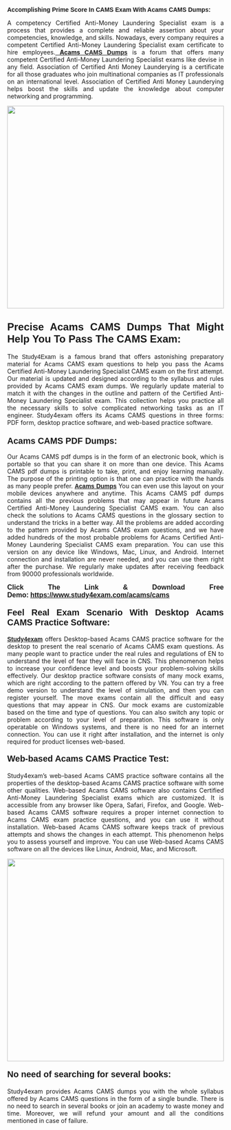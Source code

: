 <span style="font-family:Lucida Sans Unicode,Lucida Grande,sans-serif;"><strong>Accomplishing Prime Score In CAMS Exam With Acams CAMS Dumps:</strong></span></h1>

<p style="text-align: justify;">A competency Certified Anti-Money Laundering Specialist exam is a process that provides a complete and reliable assertion about your competencies, knowledge, and skills. Nowadays, every company requires a competent Certified Anti-Money Laundering Specialist exam certificate to hire employees.<a href="https://www.study4exam.com/acams/cams-valid-dumps"><strong> Acams <span style="font-family:Verdana,Geneva,sans-serif;">CAMS Dumps</span></strong></a> is a forum that offers many competent Certified Anti-Money Laundering Specialist exams like devise in any field. Association of Certified Anti Money Launderying is a certificate for all those graduates who join multinational companies as IT professionals on an international level. Association of Certified Anti Money Launderying helps boost the skills and update the knowledge about computer networking and programming.</p>

<p style="text-align: justify;"><a href="https://www.study4exam.com/acams/cams"><img alt="" src="https://lh3.googleusercontent.com/pw/AL9nZEVlv7Ske_7_4HBAyUdTuN-7WvZcN6USfD6boPasgRTsSOgYJDiupUICTUV6X1uu6AGge2hWciDKxhKOVo3NFQUTTQUskCQl05KIpPWzKoMrqE_mCRGOXTps-Wcp07HSL0DIbWWBcBIFUI3Ea8n_KHg=w1659-h933-no" style="width: 100%; height: 470px;" /></a></p>

<h2 style="text-align: justify;"><span style="font-family:Lucida Sans Unicode,Lucida Grande,sans-serif;"><strong><span style="font-size:24px;">Precise Acams CAMS Dumps That Might Help You To Pass The CAMS Exam:</span></strong></span></h2>

<p style="text-align: justify;">The <span style="font-family:Lucida Sans Unicode,Lucida Grande,sans-serif;">Study4Exam</span> is a famous brand that offers astonishing preparatory material for Acams CAMS exam questions to help you pass the Acams Certified Anti-Money Laundering Specialist CAMS exam on the first attempt. Our material is updated and designed according to the syllabus and rules provided by Acams CAMS exam dumps. We regularly update material to match it with the changes in the outline and pattern of the Certified Anti-Money Laundering Specialist exam. This collection helps you practice all the necessary skills to solve complicated networking tasks as an IT engineer. Study4exam offers its Acams CAMS questions in three forms: PDF form, desktop practice software, and web-based practice software. </p>

<h3 style="text-align: justify;"><strong><span style="font-size:20px;"><span style="font-family:Lucida Sans Unicode,Lucida Grande,sans-serif;">Acams CAMS PDF Dumps:</span></span></strong></h3>

<p style="text-align: justify;">Our Acams CAMS pdf dumps is in the form of an electronic book, which is portable so that you can share it on more than one device. This Acams CAMS pdf dumps is printable to take, print, and enjoy learning manually. The purpose of the printing option is that one can practice with the hands as many people prefer. <a href="https://www.study4exam.com/acams-exams"><span style="font-family:Lucida Sans Unicode,Lucida Grande,sans-serif;"><strong>Acams Dumps</strong></span></a> You can even use this layout on your mobile devices anywhere and anytime. This Acams CAMS pdf dumps contains all the previous problems that may appear in future Acams Certified Anti-Money Laundering Specialist CAMS exam. You can also check the solutions to Acams CAMS questions in the glossary section to understand the tricks in a better way. All the problems are added according to the pattern provided by Acams CAMS exam questions, and we have added hundreds of the most probable problems for Acams Certified Anti-Money Laundering Specialist CAMS exam preparation. You can use this version on any device like Windows, Mac, Linux, and Android. Internet connection and installation are never needed, and you can use them right after the purchase. We regularly make updates after receiving feedback from 90000 professionals worldwide.</p>

<p style="text-align: justify;"><span style="font-family:Lucida Sans Unicode,Lucida Grande,sans-serif;"><strong><span style="font-size:16px;">Click The Link & Download Free Demo:</span></strong></span> <strong><span style="font-family:Lucida Sans Unicode,Lucida Grande,sans-serif;"><span style="font-size:16px;"><a href="https://www.study4exam.com/acams/cams">https://www.study4exam.com/acams/cams</a></span></span></strong></p>

<h4 style="text-align: justify;"><strong><span style="font-family:Lucida Sans Unicode,Lucida Grande,sans-serif;"><span style="font-size:20px;">Feel Real Exam Scenario With Desktop Acams CAMS Practice Software:</span></span></strong></h4>

<p style="text-align: justify;"><a href="https://www.study4exam.com/"><span style="font-family:Verdana,Geneva,sans-serif;"><strong>Study4exam</strong></span></a> offers Desktop-based Acams CAMS practice software for the desktop to present the real scenario of Acams CAMS exam questions. As many people want to practice under the real rules and regulations of EN to understand the level of fear they will face in CNS. This phenomenon helps to increase your confidence level and boosts your problem-solving skills effectively. Our desktop practice software consists of many mock exams, which are right according to the pattern offered by VN. You can try a free demo version to understand the level of simulation, and then you can register yourself. The move exams contain all the difficult and easy questions that may appear in CNS. Our mock exams are customizable based on the time and type of questions. You can also switch any topic or problem according to your level of preparation. This software is only operatable on Windows systems, and there is no need for an internet connection. You can use it right after installation, and the internet is only required for product licenses web-based. </p>

<h4 style="text-align: justify;"><span style="font-family:Lucida Sans Unicode,Lucida Grande,sans-serif;"><strong><span style="font-size:20px;">Web-based Acams CAMS Practice Test:</span></strong></span></h4>

<p style="text-align: justify;">Study4exam’s web-based Acams CAMS practice software contains all the properties of the desktop-based Acams CAMS practice software with some other qualities. Web-based Acams CAMS software also contains Certified Anti-Money Laundering Specialist exams which are customized. It is accessible from any browser like Opera, Safari, Firefox, and Google. Web-based Acams CAMS software requires a proper internet connection to Acams CAMS exam practice questions, and you can use it without installation. Web-based Acams CAMS software keeps track of previous attempts and shows the changes in each attempt. This phenomenon helps you to assess yourself and improve. You can use Web-based Acams CAMS software on all the devices like Linux, Android, Mac, and Microsoft.</p>

<p style="text-align: center;"><a href="https://www.study4exam.com/acams/cams"><img alt="" src="https://lh3.googleusercontent.com/pw/AL9nZEUUSkRyvc4gudeH81RsLWSZLUIhDbbix90UQ4Nknl42MiPXhE2WvgE6ynXQK8mQ23j1q8BlcR3zkz-sugUKDhmp-cvdF7FN6gsDIAW958mBJ52F35JmoMau5RsT1NIRYA6usGyWQMtl6sjcUF3Hd-w=w1659-h933-no" style="width: 100%; height: 470px;" /></a></p>

<h4 style="text-align: justify;"><span style="font-family:Lucida Sans Unicode,Lucida Grande,sans-serif;"><strong><span style="font-size:20px;">No need of searching for several books:</span></strong></span></h4>

<p style="text-align: justify;">Study4exam provides Acams CAMS dumps you with the whole syllabus offered by Acams CAMS questions in the form of a single bundle. There is no need to search in several books or join an academy to waste money and time. Moreover, we will refund your amount and all the conditions mentioned in case of failure.</p>
